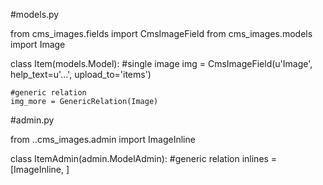 #models.py

from cms_images.fields import CmsImageField
from cms_images.models import Image

class Item(models.Model):
    #single image
    img = CmsImageField(u'Image', help_text=u'...', upload_to='items')

    #generic relation
    img_more = GenericRelation(Image)



#admin.py

from ..cms_images.admin import ImageInline

class ItemAdmin(admin.ModelAdmin):
    #generic relation
    inlines  = [ImageInline, ]